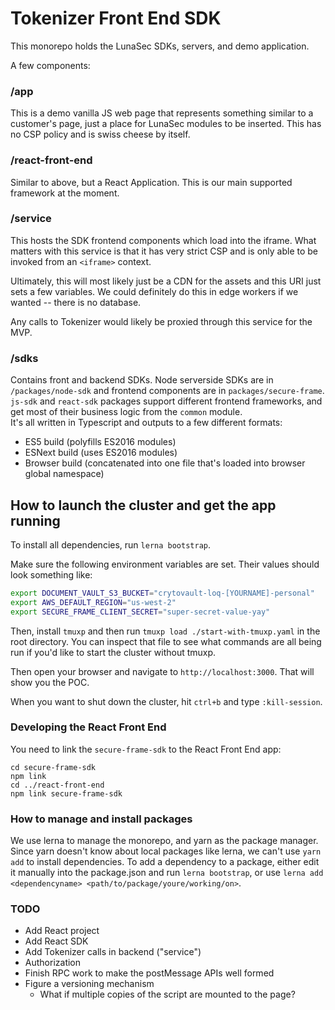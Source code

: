 
# Tokenizer Front End SDK

This monorepo holds the LunaSec SDKs, servers, and demo application.  

A few components:

### /app
This is a demo vanilla JS web page that represents something similar to a customer's page, just a place for LunaSec modules to be inserted. This has no CSP policy and is swiss cheese by itself.

### /react-front-end
Similar to above, but a React Application.  This is our main supported framework at the moment.

### /service
This hosts the SDK frontend components which load into the iframe. What matters with this service is that it has very strict CSP and is only able to be invoked from an `<iframe>` context.

Ultimately, this will most likely just be a CDN for the assets and this URI just sets a few variables. We could definitely do this in edge workers if we wanted -- there is no database.

Any calls to Tokenizer would likely be proxied through this service for the MVP.


### /sdks
Contains front and backend SDKs. Node serverside SDKs are in `/packages/node-sdk` and frontend components are in `packages/secure-frame`.
`js-sdk` and `react-sdk` packages support different frontend frameworks, and get most of their business logic from the `common` module.  
It's all written in Typescript and outputs to a few different formats:
- ES5 build (polyfills ES2016 modules)
- ESNext build (uses ES2016 modules)
- Browser build (concatenated into one file that's loaded into browser global namespace)

## How to launch the cluster and get the app running
To install all dependencies, run `lerna bootstrap`. 

Make sure the following environment variables are set.  Their values should look something like: 
```bash
export DOCUMENT_VAULT_S3_BUCKET="crytovault-loq-[YOURNAME]-personal"
export AWS_DEFAULT_REGION="us-west-2"
export SECURE_FRAME_CLIENT_SECRET="super-secret-value-yay"
```
Then, install `tmuxp` and then run `tmuxp load ./start-with-tmuxp.yaml` in the root directory. You can inspect that file to see what commands are all being run if you'd like to start the cluster without tmuxp.

Then open your browser and navigate to `http://localhost:3000`. That will show you the POC.

When you want to shut down the cluster, hit `ctrl+b` and type `:kill-session`.  

### Developing the React Front End
You need to link the `secure-frame-sdk` to the React Front End app:
```
cd secure-frame-sdk
npm link
cd ../react-front-end
npm link secure-frame-sdk
```

### How to manage and install packages
We use lerna to manage the monorepo, and yarn as the package manager.  Since yarn doesn't know about local packages like lerna,
we can't use `yarn add` to install dependencies. To add a dependency to a package, either edit it 
manually into the package.json and run `lerna bootstrap`, or use `lerna add <dependencyname> <path/to/package/youre/working/on>`.

### TODO
- Add React project
- Add React SDK
- Add Tokenizer calls in backend ("service")
- Authorization
- Finish RPC work to make the postMessage APIs well formed
- Figure a versioning mechanism
  - What if multiple copies of the script are mounted to the page?

